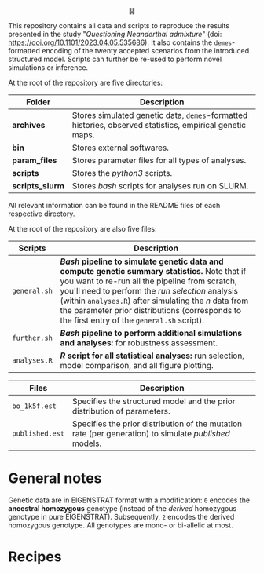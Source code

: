 <p align="center">
䷎
</p>

<p align="justify">

This repository contains all data and scripts to reproduce the results presented in the study "*Questioning Neanderthal admixture*" (doi: https://doi.org/10.1101/2023.04.05.535686). It also contains the `demes`-formatted encoding of the twenty accepted scenarios from the introduced structured model. Scripts can further be re-used to perform novel simulations or inference.

</p>

At the root of the repository are five directories:

| Folder         | Description                                 |
|----------------|----------------------------------------------|
| **archives**       | Stores simulated genetic data, `demes`-formatted histories, observed statistics, empirical genetic maps.   |
| **bin**            | Stores external softwares.          |
| **param_files**    | Stores parameter files for all types of analyses.     |
| **scripts**        | Stores the *python3* scripts.    |
| **scripts_slurm**  | Stores *bash* scripts for analyses run on SLURM. |


All relevant information can be found in the README files of each respective directory.

At the root of the repository are also five files:

| Scripts         | Description                                 |
|----------------|----------------------------------------------|
| `general.sh` |  ***Bash* pipeline to simulate genetic data and compute genetic summary statistics.** Note that if you want to re-run all the pipeline from scratch, you'll need to perform the *run selection* analysis (within `analyses.R`) after simulating the *n* data from the  parameter prior distributions (corresponds to the first entry of the `general.sh`  script). |
| `further.sh` | ***Bash* pipeline to perform additional simulations and analyses:** for robustness assessment. |
| `analyses.R` | ***R* script for all statistical analyses:** run selection, model comparison, and all figure plotting. |

| Files         | Description                                 |
|----------------|----------------------------------------------|
| `bo_1k5f.est` | Specifies the structured model and the prior distribution of parameters. |
| `published.est` | Specifies the prior distribution of the mutation rate (per generation) to simulate *published* models. |



# General notes

<p align="justify">

Genetic data are in EIGENSTRAT format with a modification: `0` encodes the **ancestral homozygous** genotype (instead of the *derived* homozygous genotype in pure EIGENSTRAT). Subsequently, `2` encodes the derived homozygous genotype. All genotypes are mono- or bi-allelic at most.

</p>

# Recipes
